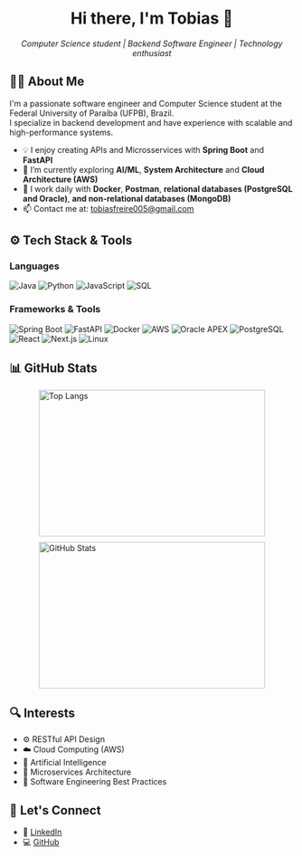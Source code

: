 <h1 align="center">Hi there, I'm Tobias 👋</h1>

<p align="center">
  <em>Computer Science student | Backend Software Engineer | Technology enthusiast</em>
</p>


## 🧑‍💻 About Me

I'm a passionate software engineer and Computer Science student at the Federal University of Paraíba (UFPB), Brazil.  
I specialize in backend development and have experience with scalable and high-performance systems.

- 💡 I enjoy creating APIs and Microsservices with **Spring Boot** and **FastAPI**  
- 🧠 I’m currently exploring **AI/ML**, **System Architecture** and **Cloud Architecture (AWS)**  
- 🔧 I work daily with **Docker**, **Postman**, **relational databases (PostgreSQL and Oracle)**, **and non-relational databases (MongoDB)**
- 📫 Contact me at: [tobiasfreire005@gmail.com](mailto:tobiasfreire005@gmail.com)


## ⚙️ Tech Stack & Tools

### Languages
![Java](https://img.shields.io/badge/Java-ED8B00?style=for-the-badge&logo=openjdk&logoColor=white)
![Python](https://img.shields.io/badge/Python-%2314354C.svg?style=for-the-badge&logo=python&logoColor=white)
![JavaScript](https://img.shields.io/badge/JavaScript-F7DF1E?style=for-the-badge&logo=javascript&logoColor=black)
![SQL](https://img.shields.io/badge/SQL-%2300C7B7.svg?style=for-the-badge&logo=sqlite&logoColor=white)

### Frameworks & Tools
![Spring Boot](https://img.shields.io/badge/Spring_Boot-%236DB33F.svg?style=for-the-badge&logo=spring-boot&logoColor=white)
![FastAPI](https://img.shields.io/badge/FastAPI-005571?style=for-the-badge&logo=fastapi)
![Docker](https://img.shields.io/badge/Docker-2496ED?style=for-the-badge&logo=docker&logoColor=white)
![AWS](https://img.shields.io/badge/Amazon_AWS-232F3E?style=for-the-badge&logo=amazon-web-services&logoColor=white)
![Oracle APEX](https://img.shields.io/badge/Oracle%20APEX-F80000?style=for-the-badge&logo=oracle&logoColor=white)
![PostgreSQL](https://img.shields.io/badge/PostgreSQL-336791?style=for-the-badge&logo=postgresql&logoColor=white)
![React](https://img.shields.io/badge/React-20232A?style=for-the-badge&logo=react&logoColor=61DAFB)
![Next.js](https://img.shields.io/badge/Next.js-000000?style=for-the-badge&logo=next.js&logoColor=white)
![Linux](https://img.shields.io/badge/Linux-FCC624?style=for-the-badge&logo=linux&logoColor=black)


## 📊 GitHub Stats

<div style="display: flex; justify-content: center; gap: 10px; flex-wrap: wrap;">
  <img height="259" width="400" src="https://github-readme-stats.vercel.app/api/top-langs/?username=tobias-freire&layout=compact&langs_count=8&hide_border=true&theme=dark&bg_color=0D1117" alt="Top Langs" />
  <img height="259" width="400" src="https://github-readme-stats.vercel.app/api?username=tobias-freire&show_icons=true&line_height=28&hide_border=true&theme=dark&bg_color=0D1117" alt="GitHub Stats" />
</div>


## 🔍 Interests

- ⚙️ RESTful API Design
- ☁️ Cloud Computing (AWS)
- 🤖 Artificial Intelligence
- 🧩 Microservices Architecture
- 📐 Software Engineering Best Practices


## 🧭 Let's Connect

- 💼 [LinkedIn](https://www.linkedin.com/in/tobias-freire/)
- 💻 [GitHub](https://github.com/Tobias-Freire)
